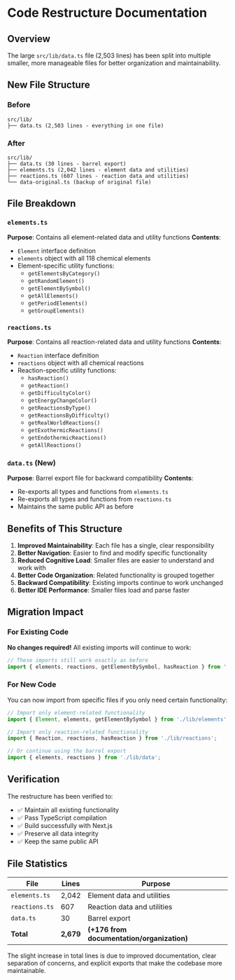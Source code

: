 # Code Restructure Documentation

## Overview

The large `src/lib/data.ts` file (2,503 lines) has been split into multiple smaller, more manageable files for better organization and maintainability.

## New File Structure

### Before
```
src/lib/
├── data.ts (2,503 lines - everything in one file)
```

### After
```
src/lib/
├── data.ts (30 lines - barrel export)
├── elements.ts (2,042 lines - element data and utilities)
├── reactions.ts (607 lines - reaction data and utilities)
└── data-original.ts (backup of original file)
```

## File Breakdown

### `elements.ts`
**Purpose**: Contains all element-related data and utility functions
**Contents**:
- `Element` interface definition
- `elements` object with all 118 chemical elements
- Element-specific utility functions:
  - `getElementsByCategory()`
  - `getRandomElement()`
  - `getElementBySymbol()`
  - `getAllElements()`
  - `getPeriodElements()`
  - `getGroupElements()`

### `reactions.ts`
**Purpose**: Contains all reaction-related data and utility functions
**Contents**:
- `Reaction` interface definition
- `reactions` object with all chemical reactions
- Reaction-specific utility functions:
  - `hasReaction()`
  - `getReaction()`
  - `getDifficultyColor()`
  - `getEnergyChangeColor()`
  - `getReactionsByType()`
  - `getReactionsByDifficulty()`
  - `getRealWorldReactions()`
  - `getExothermicReactions()`
  - `getEndothermicReactions()`
  - `getAllReactions()`

### `data.ts` (New)
**Purpose**: Barrel export file for backward compatibility
**Contents**:
- Re-exports all types and functions from `elements.ts`
- Re-exports all types and functions from `reactions.ts`
- Maintains the same public API as before

## Benefits of This Structure

1. **Improved Maintainability**: Each file has a single, clear responsibility
2. **Better Navigation**: Easier to find and modify specific functionality
3. **Reduced Cognitive Load**: Smaller files are easier to understand and work with
4. **Better Code Organization**: Related functionality is grouped together
5. **Backward Compatibility**: Existing imports continue to work unchanged
6. **Better IDE Performance**: Smaller files load and parse faster

## Migration Impact

### For Existing Code
**No changes required!** All existing imports will continue to work:

```typescript
// These imports still work exactly as before
import { elements, reactions, getElementBySymbol, hasReaction } from './lib/data';
```

### For New Code
You can now import from specific files if you only need certain functionality:

```typescript
// Import only element-related functionality
import { Element, elements, getElementBySymbol } from './lib/elements';

// Import only reaction-related functionality  
import { Reaction, reactions, hasReaction } from './lib/reactions';

// Or continue using the barrel export
import { elements, reactions } from './lib/data';
```

## Verification

The restructure has been verified to:
- ✅ Maintain all existing functionality
- ✅ Pass TypeScript compilation
- ✅ Build successfully with Next.js
- ✅ Preserve all data integrity
- ✅ Keep the same public API

## File Statistics

| File | Lines | Purpose |
|------|-------|---------|
| `elements.ts` | 2,042 | Element data and utilities |
| `reactions.ts` | 607 | Reaction data and utilities |
| `data.ts` | 30 | Barrel export |
| **Total** | **2,679** | **(+176 from documentation/organization)** |

The slight increase in total lines is due to improved documentation, clear separation of concerns, and explicit exports that make the codebase more maintainable.